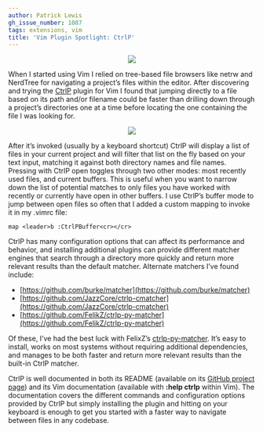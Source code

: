 ```yaml
---
author: Patrick Lewis
gh_issue_number: 1087
tags: extensions, vim
title: 'Vim Plugin Spotlight: CtrlP'
---
```


<div class="separator" style="clear: both; text-align: center;"><a href="/blog/2015/02/06/vim-plugin-spotlight-ctrlp/image-0.png" imageanchor="1" style="margin-left: 1em; margin-right: 1em;"><img border="0" src="/blog/2015/02/06/vim-plugin-spotlight-ctrlp/image-0.png"/></a></div>

When I started using Vim I relied on tree-based file browsers like netrw and NerdTree for navigating a project’s files within the editor. After discovering and trying the [CtrlP](https://github.com/ctrlpvim/ctrlp.vim) plugin for Vim I found that jumping directly to a file based on its path and/or filename could be faster than drilling down through a project’s directories one at a time before locating the one containing the file I was looking for.

<div class="separator" style="clear: both; text-align: center;"><a href="/blog/2015/02/06/vim-plugin-spotlight-ctrlp/image-1.png" imageanchor="1" style="margin-left: 1em; margin-right: 1em;"><img border="0" src="/blog/2015/02/06/vim-plugin-spotlight-ctrlp/image-1.png"/></a></div>

After it’s invoked (usually by a keyboard shortcut) CtrlP will display a list of files in your current project and will filter that list on the fly based on your text input, matching it against both directory names and file names. Pressing <control-f> with CtrlP open toggles through two other modes: most recently used files, and current buffers. This is useful when you want to narrow down the list of potential matches to only files you have worked with recently or currently have open in other buffers. I use CtrlP’s buffer mode to jump between open files so often that I added a custom mapping to invoke it in my .vimrc file:

```
map <leader>b :CtrlPBuffer<cr></cr>
```

CtrlP has many configuration options that can affect its performance and behavior, and installing additional plugins can provide different matcher engines that search through a directory more quickly and return more relevant results than the default matcher. Alternate matchers I’ve found include:

- [https://github.com/burke/matcher](https://github.com/burke/matcher)
- [https://github.com/JazzCore/ctrlp-cmatcher](https://github.com/JazzCore/ctrlp-cmatcher)
- [https://github.com/FelikZ/ctrlp-py-matcher](https://github.com/FelikZ/ctrlp-py-matcher)

Of these, I’ve had the best luck with FelixZ’s [ctrlp-py-matcher](https://github.com/FelikZ/ctrlp-py-matcher). It’s easy to install, works on most systems without requiring additional dependencies, and manages to be both faster and return more relevant results than the built-in CtrlP matcher.

CtrlP is well documented in both its README (available on its [GitHub project page](https://github.com/ctrlpvim/ctrlp.vim)) and its Vim documentation (available with **:help ctrlp** within Vim). The documentation covers the different commands and configuration options provided by CtrlP but simply installing the plugin and hitting <control-p> on your keyboard is enough to get you started with a faster way to navigate between files in any codebase.
